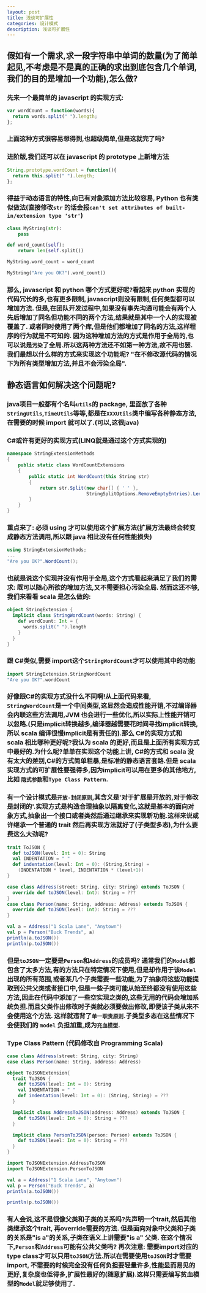 ```yaml
---
layout: post
title: 浅谈可扩展性
categories: 设计模式
description: 浅谈可扩展性
---
```


## 假如有一个需求,求一段字符串中单词的数量(为了简单起见,不考虑是不是真的正确的求出到底包含几个单词,我们的目的是增加一个功能),怎么做?

### 先来一个最简单的 javascript 的实现方式:

```javascript
var wordCount = function(words){
  return words.split(" ").length;
};
```

### 上面这种方式很容易想得到,也超级简单,但是这就完了吗?

### 进阶版,我们还可以在 javascript 的 prototype 上新增方法

```javascript
String.prototype.wordCount = function(){
  return this.split(" ").length;
};
```

### 得益于动态语言的特性,向已有对象添加方法比较容易, Python 也有类似做法(直接修改`str` 的话会报`can't set attributes of built-in/extension type 'str'`)

```python
class MyString(str):
    pass

def word_count(self):
    return len(self.split())

MyString.word_count = word_count

MyString("Are you OK?").word_count()
```

### 那么, javascript 和 python 哪个方式更好呢?看起来 python 实现的代码冗长的多,也有更多限制, javascript则没有限制,任何类型都可以增加方法. 但是,在团队开发过程中,如果没有事先沟通可能会有两个人先后增加了同名但功能不同的两个方法,结果就是其中一个人的实现被覆盖了. 或者同时使用了两个库,但是他们都增加了同名的方法,这样程序的行为就是不可知的. 因为这种增加方法的方式是作用于全局的,也可以说是`污染`了全局.所以这两种方法还不如第一种方法,故不用也罢. 我们最想以什么样的方式来实现这个功能呢? "在不修改源代码的情况下为所有类型增加方法,并且不会污染全局".

## 静态语言如何解决这个问题呢?

### java项目一般都有个名叫`utils`的 package, 里面放了各种`StringUtils`,`TimeUtils`等等,都是在`XXXUtils`类中编写各种静态方法,在需要的时候 import 就可以了.(可以,这很java)

### C#或许有更好的实现方式(LINQ就是通过这个方式实现的)

```C#
namespace StringExtensionMethods
{
    public static class WordCountExtensions
    {
        public static int WordCount(this String str)
        {
            return str.Split(new char[] { ' ' },
                             StringSplitOptions.RemoveEmptyEntries).Length;
        }
    }   
}
```

### 重点来了: 必须 using 才可以使用这个扩展方法(扩展方法最终会转变成静态方法调用,所以跟 java 相比没有任何性能损失)

```C#
using StringExtensionMethods;
...
"Are you OK?".WordCount();
```

### 也就是说这个实现并没有作用于全局,这个方式看起来满足了我们的需求: 既可以随心所欲的增加方法,又不需要担心污染全局. 然而这还不够, 我们来看看 scala 是怎么做的:

```scala
object StringExtension {
  implicit class StringWordCount(words: String) {
    def wordCount: Int = {
      words.split(" ").length
    }
  }
}
```

### 跟 C#类似,需要 import这个`StringWordCount`才可以使用其中的功能

```scala
import StringExtension.StringWordCount
"Are you OK?".wordCount
```

### 好像跟C#的实现方式没什么不同啊!从上面代码来看, `StringWordCount`是一个中间类型,这显然会造成性能开销,不过编译器会内联这些方法调用,JVM 也会进行一些优化,所以实际上性能开销可以忽略.(只是implicit转换越多,编译器越需要花时间寻找implicit转换,所以 scala 编译很慢implicit是有责任的).那么 C#的实现方式和 scala 相比哪种更好呢?我认为 scala 的更好,而且是上面所有实现方式中最好的.为什么呢?单单在实现这个功能上讲, C#的方式和 scala 没有太大的差别,C#的方式简单粗暴,是标准的静态语言套路.但是 scala 实现方式的可扩展性要强得多,因为implicit可以用在更多的其他地方,比如 `隐式参数`和`Type Class Pattern`.

### 有一个设计模式是`开放-封闭原则`,其含义是'对于扩展是开放的,对于修改是封闭的'.实现方式是构造合理抽象以隔离变化,这就是基本的面向对象方式,抽象出一个接口或者类然后通过继承来实现新功能.这样来说或许继承一个普通的 trait 然后再实现方法就好了(子类型多态),为什么要费这么大劲呢?

```scala
trait ToJSON {
  def toJSON(level: Int = 0): String
  val INDENTATION = " "
  def indentation(level: Int = 0): (String,String) =
    (INDENTATION * level, INDENTATION * (level+1))
}

case class Address(street: String, city: String) extends ToJSON {
  override def toJSON(level: Int): String = ???
}
case class Person(name: String, address: Address) extends ToJSON {
  override def toJSON(level: Int): String = ???
}

val a = Address("1 Scala Lane", "Anytown")
val p = Person("Buck Trends", a)
println(a.toJSON())
println(p.toJSON())
```

### 但是`toJSON`一定要是`Person`和`Address`的成员吗? 通常我们的`Model`都包含了太多方法,有的方法只在特定情况下使用,但是却作用于该`Model`出现的所有范围,或者某几个子类需要一些功能,为了抽象将这些功能提取到公共父类或者接口中,但是一些子类可能从始至终都没有使用这些方法,因此在代码中添加了一些空实现之类的,这些无用的代码会增加系统负担.而且父类作出修改时子类就必须要做出修改,即便该子类从来不会使用这个方法. 这样就违背了`单一职责原则`.子类型多态在这些情况下会使我们的 `model` 负担加重,成为`充血模型`.

### Type Class Pattern (代码修改自 Programming Scala)

```scala
case class Address(street: String, city: String)
case class Person(name: String, address: Address)

object ToJSONExtension{
  trait ToJSON {
    def toJSON(level: Int = 0): String
    val INDENTATION = " "
    def indentation(level: Int = 0): (String, String) = ???
  }

  implicit class AddressToJSON(address: Address) extends ToJSON {
    def toJSON(level: Int = 0): String = ???
  }

  implicit class PersonToJSON(person: Person) extends ToJSON {
    def toJSON(level: Int = 0): String = ???
  }
}

import ToJSONExtension.AddressToJSON
import ToJSONExtension.PersonToJSON

val a = Address("1 Scala Lane", "Anytown")
val p = Person("Buck Trends", a)
println(a.toJSON())

println(p.toJSON())

```

### 有人会说,这不是很像父类和子类的关系吗?先声明一个trait,然后其他类继承这个trait, 再override需要的方法. 但是面向对象中父类和子类的关系是"is a"的关系,子类在语义上讲需要"is a" 父类. 在这个情况下,`Person`和`Address`可能有公共父类吗? 再次注意: 需要import对应的type class才可以只用`toJSON`方法.所以在需要使用`toJSON`时才需要 import, 不需要的时候完全没有任何负担要轻量许多,性能显而易见的更好,复杂度也低得多,扩展性最好的(随意扩展).这样只需要编写贫血模型的`Model`就足够使用了.
